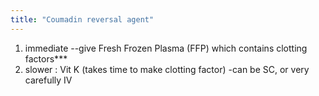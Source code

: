 ```yaml
---
title: "Coumadin reversal agent"
---
```

1) immediate --give Fresh Frozen Plasma (FFP) which contains clotting factors***
2) slower : Vit K (takes time to make clotting factor)
-can be SC, or very carefully IV

